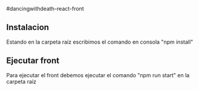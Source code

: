 #dancingwithdeath-react-front

## Instalacion

Estando en la carpeta raíz escribimos el comando en consola "npm install"

## Ejecutar front

Para ejecutar el front debemos ejecutar el comando "npm run start" en la carpeta raíz
